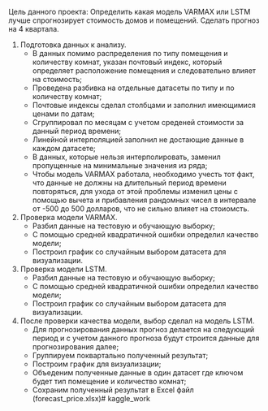 Цель данного проекта:
Определить какая модель VARMAX или LSTM лучше спрогнозирует стоимость домов и помещений. Сделать прогноз на 4 квартала.
1. Подготовка данных к анализу.
   - В данных помимо распределения по типу помещения и количеству комнат, указан почтовый индекс, который определяет расположение помещения и следовательно влияет на стоимость;
   - Проведена разбивка на отдельные датасеты по типу и по количеству комнат;
   - Почтовые индексы сделал столбцами и заполнил имеющимися ценами по датам;
   - Сгруппировал по месяцам с учетом среденей стоимости за данный период времени;
   - Линейной интерполяцией заполнил не достающие данные в каждом датасете;
   - В данных, которые нельзя интерполировать, заменил пропущенные на минимальные значения из ряда;
   - Чтобы модель VARMAX работала, необходимо учесть тот факт, что данные не должны на длительный период времени повторяться, для ухода от этой проблемы изменил цены с помощью вычета и прибавления рандомных чисел
   в интервале от -500 до 500 долларов, что не сильно влияет на стоиомсть.
2. Проверка модели VARMAX.
   - Разбил данные на тестовую и обучающую выборку;
   - С помощью средней квадратичной ошибки определил качество модели;
   - Построил график со случайным выбором датасета для визуализации.
3. Проверка модели LSTM.
   - Разбил данные на тестовую и обучающую выборку;
   - С помощью средней квадратичной ошибки определил качество модели;
   - Построил график со случайным выбором датасета для визуализации.
4. После проверки качества модели, выбор сделал на модель LSTM.
   - Для прогнозирования данных прогноз делается на следующий период и с учетом данного прогноза будут строится данные для прогнозирования далее;
   - Группируем поквартально полученный результат;
   - Построим график для визуализации;
   - Объеденим полученные данные в один датасет где ключом будет тип помещение и количество комнат;
   - Сохраним полученный результат в Excel файл (forecast_price.xlsx)# kaggle_work
